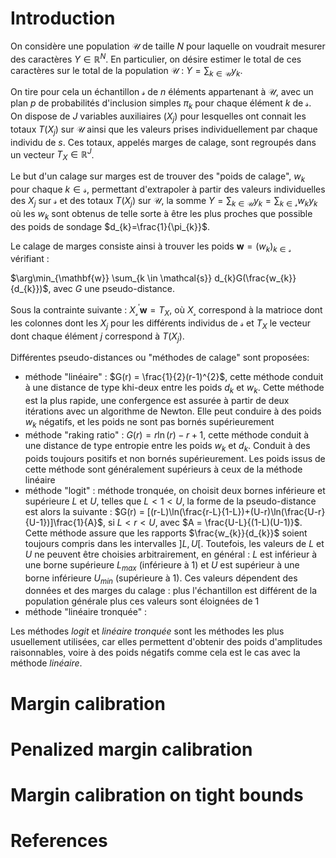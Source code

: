 
# Introduction

On considère une population $\mathcal{U}$ de taille $N$ pour laquelle on voudrait mesurer des caractères $Y \in \mathbb{R}^N$. En particulier, on désire estimer le total de ces caractères sur le total de la population $\mathcal{U}$ : $Y = \sum_{k \in \mathcal{U}} y_{k}$.

On tire pour cela un échantillon $\mathcal{s}$ de $n$ éléments appartenant à $\mathcal{U}$, avec un plan $p$ de probabilités d'inclusion simples $\pi_{k}$ pour chaque élément $k$ de $\mathcal{s}$. On dispose de $J$ variables auxiliaires $(X_{j})$ pour lesquelles ont connait les totaux $T(X_{j})$ sur $\mathcal{U}$ ainsi que les valeurs prises individuellement par chaque individu de $s$. Ces totaux, appelés marges de calage, sont regroupés dans un vecteur $T_{X} \in \mathbb{R}^{J}$. 

Le but d'un calage sur marges est de trouver des "poids de calage", $w_{k}$ pour chaque $k \in \mathcal{s}$, permettant d'extrapoler à partir des valeurs individuelles des $X_{j}$ sur $\mathcal{s}$ et des totaux $T(X_{j})$ sur $\mathcal{U}$, la somme $Y = \sum_{k \in \mathcal{U}} y_{k} = \sum_{k \in \mathcal{s}} w_{k} y_{k}$ où les $w_{k}$ sont obtenus de telle sorte à être les plus proches que possible des poids de sondage $d_{k}=\frac{1}{\pi_{k}}$.

Le calage de marges consiste ainsi à trouver les poids $\mathbf{w}=(w_{k})_{k \in \mathcal{s}}$ vérifiant :

$\arg\min_{\mathbf{w}} \sum_{k \in \mathcal{s}} d_{k}G(\frac{w_{k}}{d_{k}})$, avec $G$ une pseudo-distance.

Sous la contrainte suivante : $X_{\mathcal{s}}^{'}\mathbf{w}=T_{X}$, où $X_{\mathcal{s}}$ correspond à la matrioce dont les colonnes dont les $X_{j}$ pour les différents individus de $\mathcal{s}$ et $T_{X}$ le vecteur dont chaque élément $j$ correspond à $T(X_{j})$.

Différentes pseudo-distances ou "méthodes de calage" sont proposées:
- méthode "linéaire" : $G(r) = \frac{1}{2}(r-1)^{2}$, cette méthode conduit à une distance de type khi-deux entre les poids $d_{k}$ et $w_{k}$. Cette méthode est la plus rapide, une confergence est assurée à partir de deux itérations avec un algorithme de Newton. Elle peut conduire à des poids $w_{k}$ négatifs, et les poids ne sont pas bornés supérieurement
- méthode "raking ratio" : $G(r) = r\ln(r)-r+1$, cette méthode conduit à une distance de type entropie entre les poids $w_{k}$ et $d_{k}$. Conduit à des poids toujours positifs et non bornés supérieurement. Les poids issus de cette méthode sont généralement supérieurs à ceux de la méthode linéaire
- méthode "logit" : méthode tronquée, on choisit deux bornes inférieure et supérieure $L$ et $U$, telles que $L < 1 < U$, la forme de la pseudo-distance est alors la suivante : $G(r) = [(r-L)\ln(\frac{r-L}{1-L})+(U-r)\ln(\frac{U-r}{U-1})]\frac{1}{A}$, si $L < r < U$, avec $A = \frac{U-L}{(1-L)(U-1)}$. Cette méthode assure que les rapports $\frac{w_{k}}{d_{k}}$ soient toujours compris dans les intervalles $]L, U[$. Toutefois, les valeurs de $L$ et $U$ ne peuvent être choisies arbitrairement, en général : $L$ est inférieur à une borne supérieure $L_{max}$ (inférieure à 1) et $U$ est supérieur à une borne inférieure $U_{min}$ (supérieure à 1). Ces valeurs dépendent des données et des marges du calage : plus l'échantillon est différent de la population générale plus ces valeurs sont éloignées de 1
- méthode "linéaire tronquée" :

Les méthodes *logit* et *linéaire tronquée* sont les méthodes les plus usuellement utilisées, car elles permettent d'obtenir des poids d'amplitudes raisonnables, voire à des poids négatifs comme cela est le cas avec la méthode *linéaire*.

# Margin calibration

# Penalized margin calibration

# Margin calibration on tight bounds

# References

